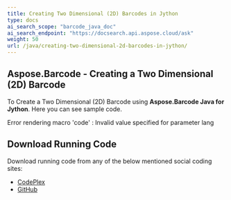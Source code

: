 ```yaml
---
title: Creating Two Dimensional (2D) Barcodes in Jython
type: docs
ai_search_scope: "barcode_java_doc"
ai_search_endpoint: "https://docsearch.api.aspose.cloud/ask"
weight: 50
url: /java/creating-two-dimensional-2d-barcodes-in-jython/
---
```


## **Aspose.Barcode - Creating a Two Dimensional (2D) Barcode**
To Create a Two Dimensional (2D) Barcode using **Aspose.Barcode Java for Jython**. Here you can see sample code.

Error rendering macro 'code' : Invalid value specified for parameter lang
## **Download Running Code**
Download running code from any of the below mentioned social coding sites:

- [CodePlex](https://asposebarcodejavajython.codeplex.com/releases/view/621083)
- [GitHub](https://github.com/aspose-barcode/Aspose.BarCode-for-Java/releases/tag/Aspose.Barcode_Java_for_Jython-v1.0)
